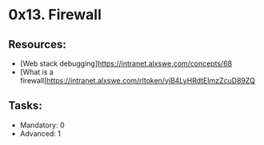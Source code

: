 # 0x13. Firewall

## Resources:
* [Web stack debugging]https://intranet.alxswe.com/concepts/68
* [What is a firewall]https://intranet.alxswe.com/rltoken/vjB4LyHRdtEImzZcuD89ZQ

## Tasks:
* Mandatory: 0
* Advanced: 1

